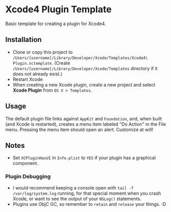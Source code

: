 # Xcode4 Plugin Template

Basic template for creating a plugin for Xcode4.


## Installation

- Clone or copy this project to `/Users/[username]/Library/Developer/Xcode/Templates/Xcode4\ Plugin.xctemplate`. (Create `/Users/[username]/Library/Developer/Xcode/Templates` directory if it does not already exist.)
- Restart Xcode
- When creating a new Xcode plugin, create a new project and select **Xcode Plugin** from `OS X > Templates`.


## Usage

The default plugin file links against `AppKit` and `Foundation`, and, when built (and Xcode is restarted), creates a menu item labeled "Do Action" in the File menu. Pressing the menu item should open an alert. Customize at will!


## Notes

- Set `XCPluginHasUI` in `Info.plist` to `YES` if your plugin has a graphical component.

### Plugin Debugging

- I would recommend keeping a console open with `tail -f /var/log/system.log` running, for that special moment when you crash Xcode, or want to see the output of your `NSLog()` statements.
- Plugins use ObjC GC, so remember to `retain` and `release` your things. :D
